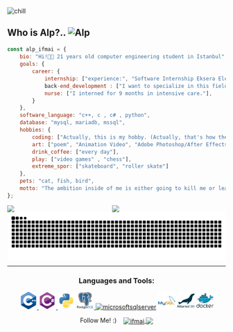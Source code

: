 <img align="center" src="https://i.pinimg.com/originals/16/69/e5/1669e57761ccc67fa5e31a09a54764d0.gif" alt="chill"/>


## Who is Alp?.. <img src="https://images-wixmp-ed30a86b8c4ca887773594c2.wixmp.com/f/775dfae9-f9b5-46c9-bcd8-62e7d40ba177/dg8idr3-46121b2a-2beb-4f64-9caa-0d046f39eac0.gif?token=eyJ0eXAiOiJKV1QiLCJhbGciOiJIUzI1NiJ9.eyJzdWIiOiJ1cm46YXBwOjdlMGQxODg5ODIyNjQzNzNhNWYwZDQxNWVhMGQyNmUwIiwiaXNzIjoidXJuOmFwcDo3ZTBkMTg4OTgyMjY0MzczYTVmMGQ0MTVlYTBkMjZlMCIsIm9iaiI6W1t7InBhdGgiOiJcL2ZcLzc3NWRmYWU5LWY5YjUtNDZjOS1iY2Q4LTYyZTdkNDBiYTE3N1wvZGc4aWRyMy00NjEyMWIyYS0yYmViLTRmNjQtOWNhYS0wZDA0NmYzOWVhYzAuZ2lmIn1dXSwiYXVkIjpbInVybjpzZXJ2aWNlOmZpbGUuZG93bmxvYWQiXX0.miZMDoaMYjzwzNQZzuwxLvu2wrgaxbdJ_47bCgtl1PU" alt="Alp" width="65" height="65">

  
```javascript
const alp_ifmai = {
    bio: "Hi!👋🏻 21 years old computer engineering student in Istanbul",
    goals: {
        career: {
            internship: ["experience:", "Software Internship Eksera Electronic Computer - Intern"],
            back-end_development : ["I want to specialize in this field. My main areas of interest are back-end development and algorithms."],
            nurse: ["I interned for 9 months in intensive care."],
        }
    },
    software_language: "c++, c , c# , python",
    database: "mysql, mariadb, mssql",
    hobbies: {
        coding: ["Actually, this is my hobby. (Actually, that's how the story began.)"],
        art: ["poem", "Animation Video", "Adobe Photoshop/After Effects"],
        drink_coffee: ["every day"],
        play: ["video games" , "chess"],
        extreme_spor: ["skateboard", "roller skate"]
    },
    pets: "cat, fish, bird",
    motto: "The ambition inside of me is either going to kill me or lead me to success. ⛈️",
};
```

<div>
  <img align="left" width="48%" src="https://github-readme-stats.vercel.app/api?username=ifmai&theme=dracula" />
  <img align="left" width="38%" src="https://github-readme-stats.vercel.app/api/top-langs/?username=ifmai&layout=compact&theme=dracula" />
</div>

<div>
<img align="center" src="https://github.com/s-shemmee/s-shemmee/blob/output/github-contribution-grid-snake-dark.svg" />
</div>

---

<h3 align="center">Languages and Tools:</h3>
<p align="center"> <a href="https://www.w3schools.com/cpp/" target="_blank" rel="noreferrer"> 
<img src="https://raw.githubusercontent.com/devicons/devicon/master/icons/cplusplus/cplusplus-original.svg" alt="cplusplus" width="40" height="40"/> </a><a href="https://www.w3schools.com/cs/" target="_blank" rel="noreferrer">
<img src="https://raw.githubusercontent.com/devicons/devicon/master/icons/csharp/csharp-original.svg" alt="csharp" width="40" height="40"/> </a>
<img src="https://raw.githubusercontent.com/devicons/devicon/master/icons/python/python-original.svg" alt="python" width="40" height="40"/></a> 
<a href="https://www.postgresql.org" target="_blank" rel="noreferrer"> <img src="https://raw.githubusercontent.com/devicons/devicon/master/icons/postgresql/postgresql-original-wordmark.svg" alt="postgresql" width="40" height="40"/> </a>
<a href="https://www.microsoft.com/tr-tr/sql-server/sql-server-2019" target="_blank" rel="noreferrer">
<img src="https://www.svgrepo.com/show/303229/microsoft-sql-server-logo.svg" alt="microsoftsqlserver" width="40" height="40" /></a>
<a href="https://www.mysql.com/" target="_blank" rel="noreferrer">
<img src="https://raw.githubusercontent.com/devicons/devicon/master/icons/mysql/mysql-original-wordmark.svg" alt="mysql" width="40" height="40" /></a>
<a href="https://mariadb.org/" target="_blank" rel="noreferrer">
<img src="https://raw.githubusercontent.com/devicons/devicon/6910f0503efdd315c8f9b858234310c06e04d9c0/icons/mariadb/mariadb-original-wordmark.svg" alt="mariadb" width="40" height="40"/></a>
<a href="https://www.docker.com/" target="_blank" rel="noreferrer">
<img src="https://raw.githubusercontent.com/devicons/devicon/6910f0503efdd315c8f9b858234310c06e04d9c0/icons/docker/docker-original-wordmark.svg" alt="docker" width="40" height="40"/></a>
</p>

<p align="center">
  Follow Me! :) &nbsp;&nbsp; <a href="https://linkedin.com/in/ifmai" target="blank">
    <img align="center" src="https://raw.githubusercontent.com/rahuldkjain/github-profile-readme-generator/master/src/images/icons/Social/linked-in-alt.svg" alt="ifmai" height="20" width="30" />
  </a>
<img src="https://i.pinimg.com/originals/d3/6c/ec/d36cece974faf2eb660a0f688550035e.gif" width="75" align="center">
</p>
</br>
